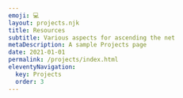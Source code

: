 ```yaml
---
emoji: 💻
layout: projects.njk
title: Resources
subtitle: Various aspects for ascending the net
metaDescription: A sample Projects page
date: 2021-01-01
permalink: /projects/index.html
eleventyNavigation:
  key: Projects
  order: 3
---
```

